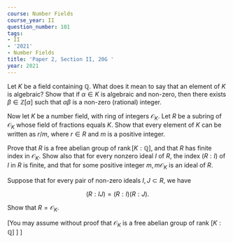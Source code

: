 ```yaml
---
course: Number Fields
course_year: II
question_number: 101
tags:
- II
- '2021'
- Number Fields
title: 'Paper 2, Section II, 20G '
year: 2021
---
```




Let $K$ be a field containing $\mathbb{Q}$. What does it mean to say that an element of $K$ is algebraic? Show that if $\alpha \in K$ is algebraic and non-zero, then there exists $\beta \in \mathbb{Z}[\alpha]$ such that $\alpha \beta$ is a non-zero (rational) integer.

Now let $K$ be a number field, with ring of integers $\mathcal{O}_{K}$. Let $R$ be a subring of $\mathcal{O}_{K}$ whose field of fractions equals $K$. Show that every element of $K$ can be written as $r / m$, where $r \in R$ and $m$ is a positive integer.

Prove that $R$ is a free abelian group of $\operatorname{rank}[K: \mathbb{Q}]$, and that $R$ has finite index in $\mathcal{O}_{K}$. Show also that for every nonzero ideal $I$ of $R$, the index $(R: I)$ of $I$ in $R$ is finite, and that for some positive integer $m, m \mathcal{O}_{K}$ is an ideal of $R$.

Suppose that for every pair of non-zero ideals $I, J \subset R$, we have

$$(R: I J)=(R: I)(R: J) .$$

Show that $R=\mathcal{O}_{K}$.

[You may assume without proof that $\mathcal{O}_{K}$ is a free abelian group of rank $[K: \mathbb{Q}]$ ] ]